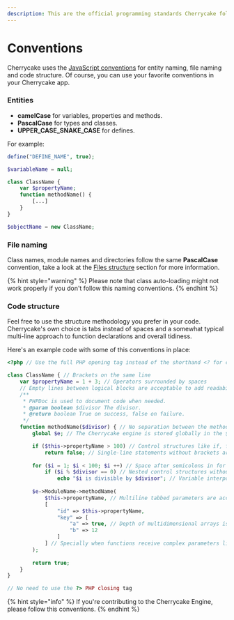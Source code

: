 ```yaml
---
description: This are the official programming standards Cherrycake follows.
---
```


# Conventions

Cherrycake uses the [JavaScript conventions](https://www.w3schools.com/js/js_conventions.asp) for entity naming, file naming and code structure. Of course, you can use your favorite conventions in your Cherrycake app.

### Entities

* **camelCase** for variables, properties and methods.
* **PascalCase** for types and classes.
* **UPPER\_CASE\_SNAKE\_CASE** for defines.

For example:

```php
define("DEFINE_NAME", true);

$variableName = null;

class ClassName {
    var $propertyName;
    function methodName() {
        [...]
    }
}

$objectName = new ClassName;
```

### File naming

Class names, module names and directories follow the same **PascalCase** convention, take a look at the [Files structure](app-files-structure.md) section for more information.

{% hint style="warning" %}
Please note that class auto-loading might not work properly if you don't follow this naming conventions.
{% endhint %}

### Code structure

Feel free to use the structure methodology you prefer in your code. Cherrycake's own choice is tabs instead of spaces and a somewhat typical multi-line approach to function declarations and overall tidiness.

Here's an example code with some of this conventions in place:

```php
<?php // Use the full PHP opening tag instead of the shorthand <? for compatibility

class ClassName { // Brackets on the same line
    var $propertyName = 1 + 3; // Operators surrounded by spaces
    // Empty lines between logical blocks are acceptable to add readability
    /**
     * PHPDoc is used to document code when needed.
     * @param boolean $divisor The divisor.
     * @return boolean True on success, false on failure.
     */
    function methodName($divisor) { // No separation between the method/function name and the parenthesis
        global $e; // The Cherrycake engine is stored globally in the $e variable

        if ($this->propertyName > 100) // Control structures like if, for, while and switch are one space away from the parenthesis
            return false; // Single-line statements without brackets are acceptable, as long as they improve readability
                
        for ($i = 1; $i < 100; $i ++) // Space after semicolons in for control structures
            if ($i % $divisor == 0) // Nested control structures without brackets are acceptable, as long as they improve readability
                echo "$i is divisible by $divisor"; // Variable interpolation in strings is acceptable when it adds readability
        
        $e->ModuleName->methodName(
            $this->propertyName, // Multiline tabbed parameters are acceptable to add readability when the number of parameters is long
            [
                "id" => $this->propertyName,
                "key" => [
                    "a" => true, // Depth of multidimensional arrays is also expressed with tabs
                    "b" => 12
                ]
            ] // Specially when functions receive complex parameters like this hash array
        );
        
        return true;
    }
}

// No need to use the ?> PHP closing tag
```

{% hint style="info" %}
If you're contributing to the Cherrycake Engine, please follow this conventions.
{% endhint %}



